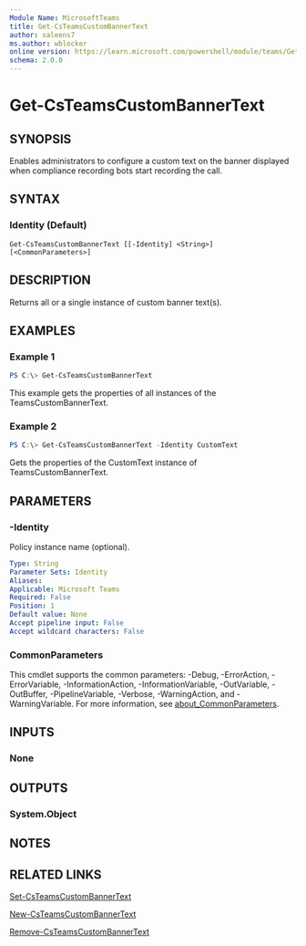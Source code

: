 ```yaml
---
Module Name: MicrosoftTeams
title: Get-CsTeamsCustomBannerText
author: saleens7
ms.author: wblocker
online version: https://learn.microsoft.com/powershell/module/teams/Get-CsTeamsCustomBannerText
schema: 2.0.0
---
```



# Get-CsTeamsCustomBannerText

## SYNOPSIS

Enables administrators to configure a custom text on the banner displayed when compliance recording bots start recording the call. 

## SYNTAX

### Identity (Default)
```
Get-CsTeamsCustomBannerText [[-Identity] <String>] [<CommonParameters>]
```

## DESCRIPTION

Returns all or a single instance of custom banner text(s).


## EXAMPLES

### Example 1
```powershell
PS C:\> Get-CsTeamsCustomBannerText
```

This example gets the properties of all instances of the TeamsCustomBannerText.

### Example 2
```powershell
PS C:\> Get-CsTeamsCustomBannerText -Identity CustomText
```

Gets the properties of the CustomText instance of TeamsCustomBannerText.

## PARAMETERS

### -Identity
Policy instance name (optional).

```yaml
Type: String
Parameter Sets: Identity
Aliases:
Applicable: Microsoft Teams
Required: False
Position: 1
Default value: None
Accept pipeline input: False
Accept wildcard characters: False
```

### CommonParameters
This cmdlet supports the common parameters: -Debug, -ErrorAction, -ErrorVariable, -InformationAction, -InformationVariable, -OutVariable, -OutBuffer, -PipelineVariable, -Verbose, -WarningAction, and -WarningVariable. For more information, see [about_CommonParameters](https://go.microsoft.com/fwlink/?LinkID=113216).


## INPUTS

### None

## OUTPUTS

### System.Object
## NOTES

## RELATED LINKS

[Set-CsTeamsCustomBannerText](Set-CsTeamsCustomBannerText.md)

[New-CsTeamsCustomBannerText](New-CsTeamsCustomBannerText.md)

[Remove-CsTeamsCustomBannerText](Remove-CsTeamsCustomBannerText.md)
